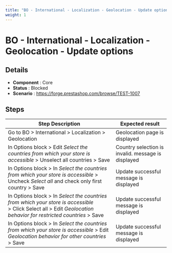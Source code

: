 ```yaml
---
title: "BO - International - Localization - Geolocation - Update options"
weight: 1
---
```


# BO - International - Localization - Geolocation - Update options
## Details
* **Component** : Core
* **Status** : Blocked
* **Scenario** : https://forge.prestashop.com/browse/TEST-1007

## Steps
| Step Description | Expected result |
| ----- | ----- |
| Go to BO > International > Localization > Geolocation | Geolocation page is displayed |
| In Options block > Edit *Select the countries from which your store is accessible* > Unselect all countries > Save | Country selection is invalid. message is displayed |
| In Options block > In *Select the countries from which your store is accessible* > Uncheck *Select all* and check only first country > Save | Update successful message is displayed |
| In Options block > In *Select the countries from which your store is accessible* > Click Select all > Edit *Geolocation behavior for restricted countries* > Save | Update successful message is displayed |
| In Options block > In *Select the countries from which your store is accessible* > Edit *Geolocation behavior for other countries* > Save | Update successful message is displayed |
